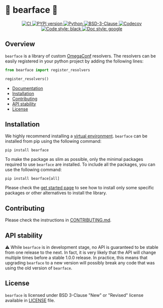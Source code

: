 # :bear: bearface :bear:

<p align="center">
   <a href="https://github.com/durandtibo/bearface/actions">
      <img alt="CI" src="https://github.com/durandtibo/bearface/workflows/CI/badge.svg?event=push&branch=main">
   </a>
    <a href="https://pypi.org/project/bearface/">
      <img alt="PYPI version" src="https://img.shields.io/pypi/v/bearface">
    </a>
   <a href="https://pypi.org/project/bearface/">
      <img alt="Python" src="https://img.shields.io/pypi/pyversions/bearface.svg">
   </a>
   <a href="https://opensource.org/licenses/BSD-3-Clause">
      <img alt="BSD-3-Clause" src="https://img.shields.io/pypi/l/bearface">
   </a>
   <a href="https://codecov.io/gh/durandtibo/bearface">
      <img alt="Codecov" src="https://codecov.io/gh/durandtibo/bearface/branch/main/graph/badge.svg">
   </a>
   <a href="https://github.com/psf/black">
     <img  alt="Code style: black" src="https://img.shields.io/badge/code%20style-black-000000.svg">
   </a>
   <a href="https://google.github.io/styleguide/pyguide.html#s3.8-comments-and-docstrings">
     <img  alt="Doc style: google" src="https://img.shields.io/badge/%20style-google-3666d6.svg">
   </a>
   <br/>
</p>

## Overview

`bearface` is a library of custom [OmegaConf](https://github.com/omry/omegaconf) resolvers.
The resolvers can be easily registered in your python project by adding the following lines:

```python
from bearface import register_resolvers

register_resolvers()
```

- [Documentation](https://durandtibo.github.io/bearface/)
- [Installation](#installation)
- [Contributing](#contributing)
- [API stability](#api-stability)
- [License](#license)

## Installation

We highly recommend installing
a [virtual environment](https://packaging.python.org/guides/installing-using-pip-and-virtual-environments/).
`bearface` can be installed from pip using the following command:

```shell
pip install bearface
```

To make the package as slim as possible, only the minimal packages required to use `bearface` are
installed.
To include all the packages, you can use the following command:

```shell
pip install bearface[all]
```

Please check the [get started page](https://durandtibo.github.io/bearface/get_started) to see how to
install only some specific packages or other alternatives to install the library.

## Contributing

Please check the instructions in [CONTRIBUTING.md](.github/CONTRIBUTING.md).

## API stability

:warning: While `bearface` is in development stage, no API is guaranteed to be stable from one
release to the next.
In fact, it is very likely that the API will change multiple times before a stable 1.0.0 release.
In practice, this means that upgrading `bearface` to a new version will possibly break any code that
was using the old version of `bearface`.

## License

`bearface` is licensed under BSD 3-Clause "New" or "Revised" license available in [LICENSE](LICENSE)
file.
